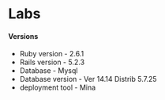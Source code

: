 # Labs

#### Versions
* Ruby version - 2.6.1
* Rails version - 5.2.3
* Database - Mysql
* Database version - Ver 14.14 Distrib 5.7.25
* deployment tool - Mina
